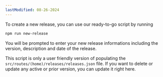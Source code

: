 ```yaml
---
lastModified: 08-26-2024
---
```


To create a new release, you can use our ready-to-go script by running

```bash no-line-numbers
npm run new-release
```
You will be prompted to enter your new release informations including the version, description and date of the release.

This script is only a user friendly version of populating the `src/routes/(home)/releases/releases.json` file. If you want to delete or update any active or prior version, you can update it right here.
